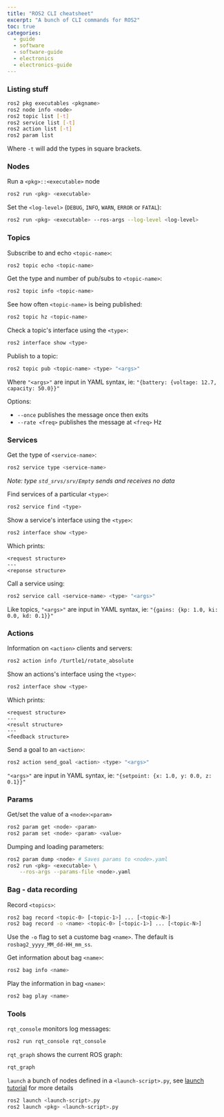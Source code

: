 ```yaml
---
title: "ROS2 CLI cheatsheet"
excerpt: "A bunch of CLI commands for ROS2"
toc: true
categories:
  - guide
  - software
  - software-guide
  - electronics
  - electronics-guide
---
```


### Listing stuff

```sh
ros2 pkg executables <pkgname>
ros2 node info <node>
ros2 topic list [-t]
ros2 service list [-t]
ros2 action list [-t]
ros2 param list
```

Where `-t` will add the types in square brackets.

### Nodes

Run a `<pkg>::<executable>` node

```sh
ros2 run <pkg> <executable>
```

Set the `<log-level>` (`DEBUG`, `INFO`, `WARN`, `ERROR` or `FATAL`):

```sh
ros2 run <pkg> <executable> --ros-args --log-level <log-level>
```

### Topics

Subscribe to and echo `<topic-name>`:
```sh
ros2 topic echo <topic-name>
```

Get the type and number of pub/subs to `<topic-name>`:
```sh
ros2 topic info <topic-name>
```

See how often `<topic-name>` is being published:
```sh
ros2 topic hz <topic-name>
```

Check a topic's interface using the `<type>`:
```sh
ros2 interface show <type>
```

Publish to a topic:
```sh
ros2 topic pub <topic-name> <type> "<args>"
```

Where `"<args>"` are input in YAML syntax, ie: `"{battery: {voltage: 12.7, capacity: 50.0}}"`

Options:
* `--once` publishes the message once then exits
* `--rate <freq>` publishes the message at `<freq>` Hz

### Services

Get the type of `<service-name>`:
```sh
ros2 service type <service-name>
```

*Note: type `std_srvs/srv/Empty` sends and receives no data* 

Find services of a particular `<type>`:
```sh
ros2 service find <type>
```

Show a service's interface using the `<type>`:
```sh
ros2 interface show <type>
```

Which prints:

```
<request structure>
---
<reponse structure>
```

Call a service using:

```sh
ros2 service call <service-name> <type> "<args>"
```

Like topics, `"<args>"` are input in YAML syntax, ie: `"{gains: {kp: 1.0, ki: 0.0, kd: 0.1}}"`

### Actions

Information on `<action>` clients and servers:
```sh
ros2 action info /turtle1/rotate_absolute
```

Show an actions's interface using the `<type>`:
```sh
ros2 interface show <type>
```

Which prints:

```
<request structure>
---
<result structure>
---
<feedback structure>
```

Send a goal to an `<action>`:

```sh
ros2 action send_goal <action> <type> "<args>"
```

`"<args>"` are input in YAML syntax, ie: `"{setpoint: {x: 1.0, y: 0.0, z: 0.1}}"`


### Params

Get/set the value of a `<node>`:`<param>`
```sh
ros2 param get <node> <param>
ros2 param set <node> <param> <value>
```

Dumping and loading parameters:

```sh
ros2 param dump <node> # Saves params to <node>.yaml
ros2 run <pkg> <executable> \
    --ros-args --params-file <node>.yaml
```

### Bag - data recording

Record `<topics>`:
```sh
ros2 bag record <topic-0> [<topic-1>] ... [<topic-N>]
ros2 bag record -o <name> <topic-0> [<topic-1>] ... [<topic-N>]
```

Use the `-o` flag to set a custome bag `<name>`. The default is `rosbag2_yyyy_MM_dd-HH_mm_ss`.

Get information about bag `<name>`:
```sh
ros2 bag info <name>
```

Play the information in bag `<name>`:
```sh
ros2 bag play <name>
```

### Tools

`rqt_console` monitors log messages:
```sh
ros2 run rqt_console rqt_console
```

`rqt_graph` shows the current ROS graph:
```sh
rqt_graph
```

`launch` a bunch of nodes defined in a `<launch-script>.py`, see [launch tutorial](https://index.ros.org/doc/ros2/Tutorials/Launch-Files/Creating-Launch-Files/#ros2launch) for more details
```sh
ros2 launch <launch-script>.py
ros2 launch <pkg> <launch-script>.py
```

